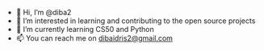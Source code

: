 - 👋 Hi, I’m @diba2
- 👀 I’m interested in learning and contributing to the open source projects
- 🌱 I’m currently learning CS50 and Python
- 📫 You can reach me on dibaidris2@gmail.com

<!---
diba2/diba2 is a ✨ special ✨ repository because its `README.md` (this file) appears on your GitHub profile.
You can click the Preview link to take a look at your changes.
--->
